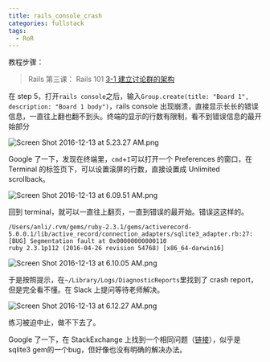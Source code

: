 ```yaml
---
title: rails_console_crash
categories: fullstack
tags:
  - RoR
---
```


教程步骤：

> Rails 第三课： Rails 101
> [3-1 建立讨论群的架构](hhttps://fullstack.xinshengdaxue.com/posts/59)

在 step 5，打开`rails console`之后，输入`Group.create(title: "Board 1", description: "Board 1 body")`，rails console 出现崩溃，直接显示长长的错误信息，一直往上翻也翻不到头。终端的显示的行数有限制，看不到错误信息的最开始部分

<img class="center" src="http://user-image.logdown.io/user/22009/blog/21058/post/1201941/yNrKjzOrR2LC8baieBBA_Screen%20Shot%202016-12-13%20at%205.23.27%20AM.png" alt="Screen Shot 2016-12-13 at 5.23.27 AM.png">

Google 了一下，发现在终端里，`cmd`+`I`可以打开一个 Preferences 的窗口，在 Terminal 的标签页下，可以设置滚屏的行数，直接设置成 Unlimited scrollback。

<img class="center" src="http://user-image.logdown.io/user/22009/blog/21058/post/1201941/oqjkfW9DRa6X5cXq5EpS_Screen%20Shot%202016-12-13%20at%206.09.51%20AM.png" alt="Screen Shot 2016-12-13 at 6.09.51 AM.png">

回到 terminal，就可以一直往上翻页，一直到错误的最开始。错误这这样的。

```
/Users/anli/.rvm/gems/ruby-2.3.1/gems/activerecord-5.0.0.1/lib/active_record/connection_adapters/sqlite3_adapter.rb:27: [BUG] Segmentation fault at 0x00000000000110
ruby 2.3.1p112 (2016-04-26 revision 54768) [x86_64-darwin16]
```

<img class="center" src="http://user-image.logdown.io/user/22009/blog/21058/post/1201941/CTVTRtX4RRWDUI77t6jn_Screen%20Shot%202016-12-13%20at%206.10.05%20AM.png" alt="Screen Shot 2016-12-13 at 6.10.05 AM.png">

于是按照提示，在`~/Library/Logs/DiagnosticReports`里找到了 crash report，但是完全看不懂。在 Slack 上提问等待老师解决。

<img class="center" src="http://user-image.logdown.io/user/22009/blog/21058/post/1201941/IRd9alvfSlmQ3m829Hfk_Screen%20Shot%202016-12-13%20at%206.12.27%20AM.png" alt="Screen Shot 2016-12-13 at 6.12.27 AM.png">

练习被迫中止，做不下去了。

Google 了一下，在 StackExchange 上找到一个相同问题（[链接](http://stackoverflow.com/questions/39969734/rails-5-bug-segmentation-fault)），似乎是sqlite3 gem的一个bug，但好像也没有明确的解决办法。
